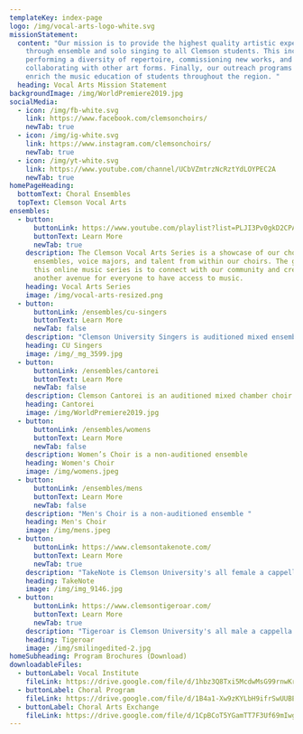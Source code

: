 ```yaml
---
templateKey: index-page
logo: /img/vocal-arts-logo-white.svg
missionStatement:
  content: "Our mission is to provide the highest quality artistic experience
    through ensemble and solo singing to all Clemson students. This includes
    performing a diversity of repertoire, commissioning new works, and
    collaborating with other art forms. Finally, our outreach programs aim to
    enrich the music education of students throughout the region. "
  heading: Vocal Arts Mission Statement
backgroundImage: /img/WorldPremiere2019.jpg
socialMedia:
  - icon: /img/fb-white.svg
    link: https://www.facebook.com/clemsonchoirs/
    newTab: true
  - icon: /img/ig-white.svg
    link: https://www.instagram.com/clemsonchoirs/
    newTab: true
  - icon: /img/yt-white.svg
    link: https://www.youtube.com/channel/UCbVZmtrzNcRztYdLOYPEC2A
    newTab: true
homePageHeading:
  bottomText: Choral Ensembles
  topText: Clemson Vocal Arts
ensembles:
  - button:
      buttonLink: https://www.youtube.com/playlist?list=PLJI3Pv0gkD2CPArkG0ui87QUeIPaojqy7
      buttonText: Learn More
      newTab: true
    description: The Clemson Vocal Arts Series is a showcase of our choral
      ensembles, voice majors, and talent from within our choirs. The goal with
      this online music series is to connect with our community and create
      another avenue for everyone to have access to music.
    heading: Vocal Arts Series
    image: /img/vocal-arts-resized.png
  - button:
      buttonLink: /ensembles/cu-singers
      buttonText: Learn More
      newTab: false
    description: "Clemson University Singers is auditioned mixed ensemble. "
    heading: CU Singers
    image: /img/_mg_3599.jpg
  - button:
      buttonLink: /ensembles/cantorei
      buttonText: Learn More
      newTab: false
    description: ​Clemson Cantorei is an auditioned mixed chamber choir
    heading: Cantorei
    image: /img/WorldPremiere2019.jpg
  - button:
      buttonLink: /ensembles/womens
      buttonText: Learn More
      newTab: false
    description: Women’s Choir is a non-auditioned ensemble
    heading: Women's Choir
    image: /img/womens.jpeg
  - button:
      buttonLink: /ensembles/mens
      buttonText: Learn More
      newTab: false
    description: "Men's Choir is a non-auditioned ensemble "
    heading: Men's Choir
    image: /img/mens.jpeg
  - button:
      buttonLink: https://www.clemsontakenote.com/
      buttonText: Learn More
      newTab: true
    description: "​TakeNote is Clemson University's all female a cappella ensemble "
    heading: TakeNote
    image: /img/img_9146.jpg
  - button:
      buttonLink: https://www.clemsontigeroar.com/
      buttonText: Learn More
      newTab: true
    description: "Tigeroar is Clemson University's all male a cappella ensemble "
    heading: Tigeroar
    image: /img/smilingedited-2.jpg
homeSubheading: Program Brochures (Download)
downloadableFiles:
  - buttonLabel: Vocal Institute
    fileLink: https://drive.google.com/file/d/1hbz3Q8Txi5McdwMsG99rnwKrZbMN2SAM/view?usp=sharing
  - buttonLabel: Choral Program
    fileLink: https://drive.google.com/file/d/1B4a1-Xw9zKYLbH9ifrSwUUBEysoZngOl/view?usp=sharing
  - buttonLabel: Choral Arts Exchange
    fileLink: https://drive.google.com/file/d/1CpBCoT5YGamTT7F3Uf69mIwg4ZTGcik9/view?usp=sharing
---
```

